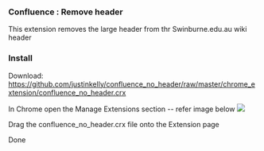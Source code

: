 ### Confluence : Remove header

This extension removes the large header from thr Swinburne.edu.au wiki header

### Install

Download: https://github.com/justinkelly/confluence_no_header/raw/master/chrome_extension/confluence_no_header.crx

In Chrome open the Manage Extensions section
-- refer image below
![](http://i.minus.com/iqDvIEu6dvWz9.png)

Drag the confluence_no_header.crx file onto the Extension page

Done